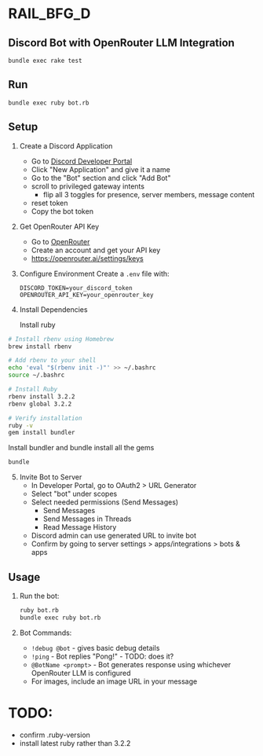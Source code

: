 # RAIL_BFG_D
## Discord Bot with OpenRouter LLM Integration

```
bundle exec rake test
```

## Run

```
bundle exec ruby bot.rb
```

## Setup

1. Create a Discord Application

   - Go to [Discord Developer Portal](https://discord.com/developers/applications)
   - Click "New Application" and give it a name
   - Go to the "Bot" section and click "Add Bot"

   * scroll to privileged gateway intents
     - flip all 3 toggles for presence, server members, message content
   * reset token

   - Copy the bot token

2. Get OpenRouter API Key

   - Go to [OpenRouter](https://openrouter.ai/)
   - Create an account and get your API key
   - https://openrouter.ai/settings/keys

3. Configure Environment
   Create a `.env` file with:

   ```
   DISCORD_TOKEN=your_discord_token
   OPENROUTER_API_KEY=your_openrouter_key
   ```

4. Install Dependencies

   Install ruby

```bash
# Install rbenv using Homebrew
brew install rbenv

# Add rbenv to your shell
echo 'eval "$(rbenv init -)"' >> ~/.bashrc
source ~/.bashrc

# Install Ruby
rbenv install 3.2.2
rbenv global 3.2.2

# Verify installation
ruby -v
gem install bundler
```

Install bundler and bundle install all the gems

```bash
bundle
```

5. Invite Bot to Server
   - In Developer Portal, go to OAuth2 > URL Generator
   - Select "bot" under scopes
   - Select needed permissions (Send Messages)
     - Send Messages
     - Send Messages in Threads
     - Read Message History
   - Discord admin can use generated URL to invite bot
   - Confirm by going to server settings > apps/integrations > bots & apps

## Usage

1. Run the bot:

   ```bash
   ruby bot.rb
   bundle exec ruby bot.rb
   ```

2. Bot Commands:
   - `!debug @bot` - gives basic debug details
   - `!ping` - Bot replies "Pong!" - TODO: does it?
   - `@BotName <prompt>` - Bot generates response using whichever OpenRouter LLM is configured
   - For images, include an image URL in your message

# TODO:

- confirm .ruby-version
- install latest ruby rather than 3.2.2
